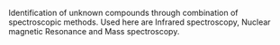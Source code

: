Identification of unknown compounds through combination of spectroscopic methods. Used here are Infrared spectroscopy, Nuclear magnetic Resonance and Mass spectroscopy.